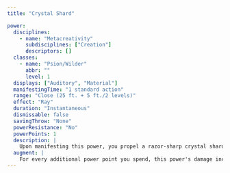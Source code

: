 ```yaml
---
title: "Crystal Shard"

power:
  disciplines:
    - name: "Metacreativity"
      subdisciplines: ["Creation"]
      descriptors: []
  classes:
    - name: "Psion/Wilder"
      abbr: ""
      level: 1
  displays: ["Auditory", "Material"]
  manifestingTime: "1 standard action"
  range: "Close (25 ft. + 5 ft./2 levels)"
  effect: "Ray"
  duration: "Instantaneous"
  dismissable: false
  savingThrow: "None"
  powerResistance: "No"
  powerPoints: 1
  description: |
    Upon manifesting this power, you propel a razor-sharp crystal shard at your target. You must succeed on a ranged touch attack with the ray to deal damage to a target. The ray deals 1d6 points of piercing damage.
  augment: |
    For every additional power point you spend, this power's damage increases by 1d6 points.
---
```

